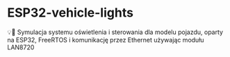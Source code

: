 # ESP32-vehicle-lights
💡🚙 Symulacja systemu oświetlenia i sterowania dla modelu pojazdu, oparty na ESP32, FreeRTOS i komunikację przez Ethernet używając modułu LAN8720
